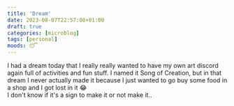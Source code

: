 ```yaml
---
title: 'Dream'
date: 2023-08-07T22:57:08+01:00
draft: true
categories: [microblog]
tags: [personal] 
moods: 😴
---
```

I had a dream today that I really really wanted to have my own art discord again full of activities and fun stuff. I named it Song of Creation, but in that dream I never actually made it because I just wanted to go buy some food in a shop and I got lost in it 😂\
I don't know if it's a sign to make it or not make it..
